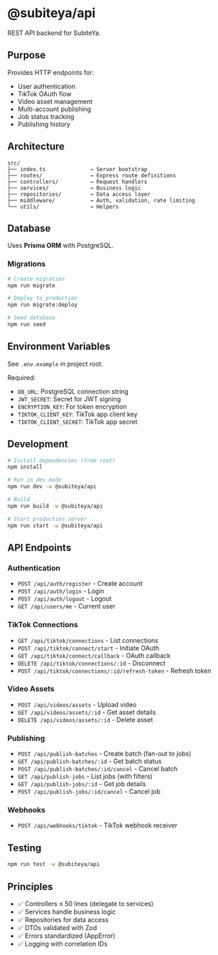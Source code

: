 # @subiteya/api

REST API backend for SubiteYa.

## Purpose

Provides HTTP endpoints for:

- User authentication
- TikTok OAuth flow
- Video asset management
- Multi-account publishing
- Job status tracking
- Publishing history

## Architecture

```
src/
├── index.ts              → Server bootstrap
├── routes/               → Express route definitions
├── controllers/          → Request handlers
├── services/             → Business logic
├── repositories/         → Data access layer
├── middleware/           → Auth, validation, rate limiting
└── utils/                → Helpers
```

## Database

Uses **Prisma ORM** with PostgreSQL.

### Migrations

```bash
# Create migration
npm run migrate

# Deploy to production
npm run migrate:deploy

# Seed database
npm run seed
```

## Environment Variables

See `.env.example` in project root.

Required:

- `DB_URL`: PostgreSQL connection string
- `JWT_SECRET`: Secret for JWT signing
- `ENCRYPTION_KEY`: For token encryption
- `TIKTOK_CLIENT_KEY`: TikTok app client key
- `TIKTOK_CLIENT_SECRET`: TikTok app secret

## Development

```bash
# Install dependencies (from root)
npm install

# Run in dev mode
npm run dev -w @subiteya/api

# Build
npm run build -w @subiteya/api

# Start production server
npm run start -w @subiteya/api
```

## API Endpoints

### Authentication

- `POST /api/auth/register` - Create account
- `POST /api/auth/login` - Login
- `POST /api/auth/logout` - Logout
- `GET /api/users/me` - Current user

### TikTok Connections

- `GET /api/tiktok/connections` - List connections
- `POST /api/tiktok/connect/start` - Initiate OAuth
- `GET /api/tiktok/connect/callback` - OAuth callback
- `DELETE /api/tiktok/connections/:id` - Disconnect
- `POST /api/tiktok/connections/:id/refresh-token` - Refresh token

### Video Assets

- `POST /api/videos/assets` - Upload video
- `GET /api/videos/assets/:id` - Get asset details
- `DELETE /api/videos/assets/:id` - Delete asset

### Publishing

- `POST /api/publish-batches` - Create batch (fan-out to jobs)
- `GET /api/publish-batches/:id` - Get batch status
- `POST /api/publish-batches/:id/cancel` - Cancel batch
- `GET /api/publish-jobs` - List jobs (with filters)
- `GET /api/publish-jobs/:id` - Get job details
- `POST /api/publish-jobs/:id/cancel` - Cancel job

### Webhooks

- `POST /api/webhooks/tiktok` - TikTok webhook receiver

## Testing

```bash
npm run test -w @subiteya/api
```

## Principles

- ✅ Controllers ≤ 50 lines (delegate to services)
- ✅ Services handle business logic
- ✅ Repositories for data access
- ✅ DTOs validated with Zod
- ✅ Errors standardized (AppError)
- ✅ Logging with correlation IDs
